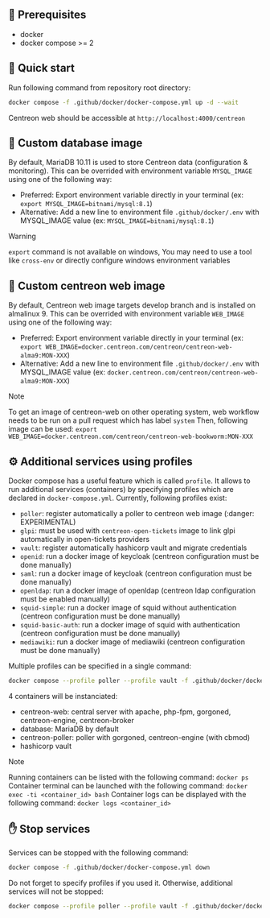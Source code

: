 

## :memo: Prerequisites

* docker
* docker compose >= 2

## :rocket: Quick start

Run following command from repository root directory:

```bash
docker compose -f .github/docker/docker-compose.yml up -d --wait
```

Centreon web should be accessible at `http://localhost:4000/centreon`

## :toolbox: Custom database image

By default, MariaDB 10.11 is used to store Centreon data (configuration & monitoring).
This can be overrided with environment variable `MYSQL_IMAGE` using one of the following way:
* Preferred: Export environment variable directly in your terminal (ex: `export MYSQL_IMAGE=bitnami/mysql:8.1`)
* Alternative: Add a new line to environment file `.github/docker/.env` with MYSQL_IMAGE value (ex: `MYSQL_IMAGE=bitnami/mysql:8.1`)

> [!WARNING]
> `export` command is not available on windows, You may need to use a tool like `cross-env` or directly configure windows environment variables

## :toolbox: Custom centreon web image

By default, Centreon web image targets develop branch and is installed on almalinux 9.
This can be overrided with environment variable `WEB_IMAGE` using one of the following way:
* Preferred: Export environment variable directly in your terminal (ex: `export WEB_IMAGE=docker.centreon.com/centreon/centreon-web-alma9:MON-XXX`)
* Alternative: Add a new line to environment file `.github/docker/.env` with MYSQL_IMAGE value (ex: `docker.centreon.com/centreon/centreon-web-alma9:MON-XXX`)

> [!NOTE]
> To get an image of centreon-web on other operating system, web workflow needs to be run on a pull request which has label `system`
> Then, following image can be used: `export WEB_IMAGE=docker.centreon.com/centreon/centreon-web-bookworm:MON-XXX`



## :gear: Additional services using profiles

Docker compose has a useful feature which is called `profile`.
It allows to run additional services (containers) by specifying profiles which are declared in `docker-compose.yml`.
Currently, following profiles exist:
* `poller`: register automatically a poller to centreon web image (:danger: EXPERIMENTAL)
* `glpi`: must be used with `centreon-open-tickets` image to link glpi automatically in open-tickets providers
* `vault`: register automatically hashicorp vault and migrate credentials
* `openid`: run a docker image of keycloak (centreon configuration must be done manually)
* `saml`: run a docker image of keycloak (centreon configuration must be done manually)
* `openldap`: run a docker image of openldap (centreon ldap configuration must be enabled manually)
* `squid-simple`: run a docker image of squid without authentication (centreon configuration must be done manually)
* `squid-basic-auth`: run a docker image of squid with authentication (centreon configuration must be done manually)
* `mediawiki`: run a docker image of mediawiki (centreon configuration must be done manually)

Multiple profiles can be specified in a single command:

```bash
docker compose --profile poller --profile vault -f .github/docker/docker-compose.yml up -d --wait
```

4 containers will be instanciated:
* centreon-web: central server with apache, php-fpm, gorgoned, centreon-engine, centreon-broker
* database: MariaDB by default
* centreon-poller: poller with gorgoned, centreon-engine (with cbmod)
* hashicorp vault

> [!NOTE]
> Running containers can be listed with the following command: `docker ps`
> Container terminal can be launched with the following command: `docker exec -ti <container_id> bash`
> Container logs can be displayed with the following command: `docker logs <container_id>`


## :hand: Stop services

Services can be stopped with the following command:

```bash
docker compose -f .github/docker/docker-compose.yml down
```

Do not forget to specify profiles if you used it. Otherwise, additional services will not be stopped:

```bash
docker compose --profile poller --profile vault -f .github/docker/docker-compose.yml down
```
